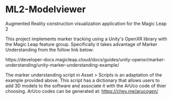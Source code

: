 # ML2-Modelviewer

Augmented Reality construction visualization application for the Magic Leap 2

This project implements marker tracking using a Unity's OpenXR library with the Magic Leap feature group. Specifically it takes advantage of Marker Understanding from the follow link below:
<p> https://developer-docs.magicleap.cloud/docs/guides/unity-openxr/marker-understanding/unity-marker-understanding-example/ </p>

The marker understanding script in Asset > Scripts is an adaptation of the example provided above. This script has a dictionary that allows users to add 3D models to the software and associate it with the ArUco code of thier choosing. ArUco codes can be generated at: https://chev.me/arucogen/  
